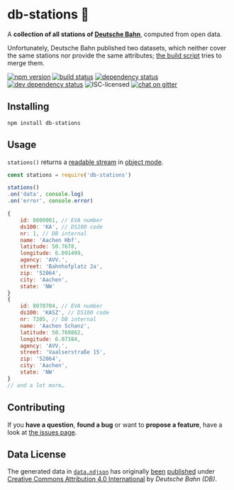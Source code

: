 # db-stations 🚏

A **collection of all stations of [Deutsche Bahn](http://db.de/)**, computed from open data.

Unfortunately, Deutsche Bahn published two datasets, which neither cover the same stations nor provide the same attributes; [the build script](build/index.js) tries to merge them.

[![npm version](https://img.shields.io/npm/v/db-stations.svg)](https://www.npmjs.com/package/db-stations)
[![build status](https://img.shields.io/travis/derhuerst/db-stations.svg)](https://travis-ci.org/derhuerst/db-stations)
[![dependency status](https://img.shields.io/david/derhuerst/db-stations.svg)](https://david-dm.org/derhuerst/db-stations)
[![dev dependency status](https://img.shields.io/david/dev/derhuerst/db-stations.svg)](https://david-dm.org/derhuerst/db-stations#info=devDependencies)
![ISC-licensed](https://img.shields.io/github/license/derhuerst/db-stations.svg)
[![chat on gitter](https://badges.gitter.im/derhuerst.svg)](https://gitter.im/derhuerst)


## Installing

```shell
npm install db-stations
```


## Usage

`stations()` returns a [readable stream](https://nodejs.org/api/stream.html#stream_class_stream_readable) in [object mode](https://nodejs.org/api/stream.html#stream_object_mode).

```js
const stations = require('db-stations')

stations()
.on('data', console.log)
.on('error', console.error)
```

```js
{
	id: 8000001, // EVA number
	ds100: 'KA', // DS100 code
	nr: 1, // DB internal
	name: 'Aachen Hbf',
	latitude: 50.7678,
	longitude: 6.091499,
	agency: 'AVV.',
	street: 'Bahnhofplatz 2a',
	zip: '52064',
	city: 'Aachen',
	state: 'NW'
}
{
	id: 8070704, // EVA number
	ds100: 'KASZ', // DS100 code
	nr: 7205, // DB internal
	name: 'Aachen Schanz',
	latitude: 50.769862,
	longitude: 6.07384,
	agency: 'AVV.',
	street: 'Vaalserstraße 15',
	zip: '52064',
	city: 'Aachen',
	state: 'NW'
}
// and a lot more…
```


## Contributing

If you **have a question**, **found a bug** or want to **propose a feature**, have a look at [the issues page](https://github.com/derhuerst/db-stations/issues).


## Data License

The generated data in [`data.ndjson`](data.ndjson) has originally [been](http://data.deutschebahn.com/dataset/data-stationsdaten) [published](http://data.deutschebahn.com/dataset/data-haltestellen) under [Creative Commons Attribution 4.0 International](https://creativecommons.org/licenses/by/4.0/) by *Deutsche Bahn (DB)*.
